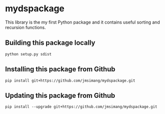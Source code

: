# mydspackage
This library is the my first Python package and it contains useful
sorting and recursion functions.

## Building this package locally
`python setup.py sdist`

## Installing this package from Github
`pip install git+https://github.com/jmsimang/mydspackage.git`

## Updating this package from Github
`pip install --upgrade git+https://github.com/jmsimang/mydspackage.git`
